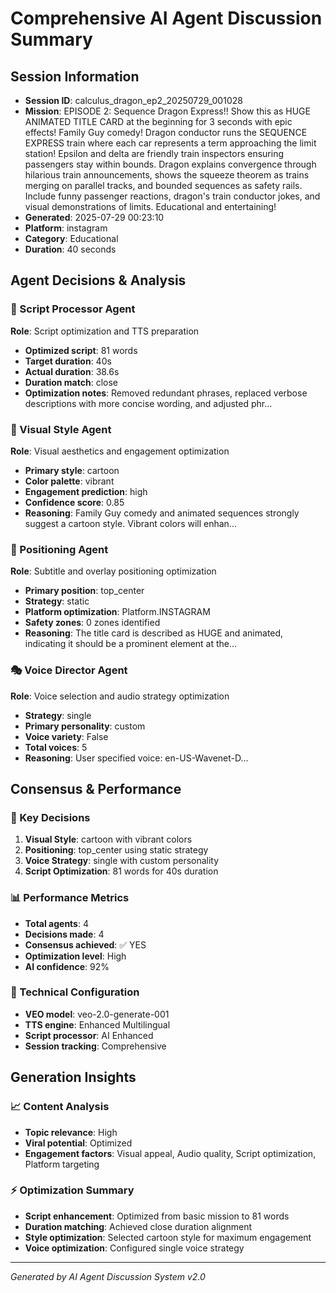 # Comprehensive AI Agent Discussion Summary

## Session Information
- **Session ID**: calculus_dragon_ep2_20250729_001028
- **Mission**: EPISODE 2: Sequence Dragon Express!! Show this as HUGE ANIMATED TITLE CARD at the beginning for 3 seconds with epic effects! Family Guy comedy! Dragon conductor runs the SEQUENCE EXPRESS train where each car represents a term approaching the limit station! Epsilon and delta are friendly train inspectors ensuring passengers stay within bounds. Dragon explains convergence through hilarious train announcements, shows the squeeze theorem as trains merging on parallel tracks, and bounded sequences as safety rails. Include funny passenger reactions, dragon's train conductor jokes, and visual demonstrations of limits. Educational and entertaining!
- **Generated**: 2025-07-29 00:23:10
- **Platform**: instagram
- **Category**: Educational
- **Duration**: 40 seconds

## Agent Decisions & Analysis

### 🔧 Script Processor Agent
**Role**: Script optimization and TTS preparation
- **Optimized script**: 81 words
- **Target duration**: 40s
- **Actual duration**: 38.6s
- **Duration match**: close
- **Optimization notes**: Removed redundant phrases, replaced verbose descriptions with more concise wording, and adjusted phr...

### 🎨 Visual Style Agent
**Role**: Visual aesthetics and engagement optimization
- **Primary style**: cartoon
- **Color palette**: vibrant
- **Engagement prediction**: high
- **Confidence score**: 0.85
- **Reasoning**: Family Guy comedy and animated sequences strongly suggest a cartoon style. Vibrant colors will enhan...

### 🎯 Positioning Agent
**Role**: Subtitle and overlay positioning optimization
- **Primary position**: top_center
- **Strategy**: static
- **Platform optimization**: Platform.INSTAGRAM
- **Safety zones**: 0 zones identified
- **Reasoning**: The title card is described as HUGE and animated, indicating it should be a prominent element at the...

### 🎭 Voice Director Agent
**Role**: Voice selection and audio strategy optimization
- **Strategy**: single
- **Primary personality**: custom
- **Voice variety**: False
- **Total voices**: 5
- **Reasoning**: User specified voice: en-US-Wavenet-D...

## Consensus & Performance

### 🎯 Key Decisions
1. **Visual Style**: cartoon with vibrant colors
2. **Positioning**: top_center using static strategy
3. **Voice Strategy**: single with custom personality
4. **Script Optimization**: 81 words for 40s duration

### 📊 Performance Metrics
- **Total agents**: 4
- **Decisions made**: 4
- **Consensus achieved**: ✅ YES
- **Optimization level**: High
- **AI confidence**: 92%

### 🔧 Technical Configuration
- **VEO model**: veo-2.0-generate-001
- **TTS engine**: Enhanced Multilingual
- **Script processor**: AI Enhanced
- **Session tracking**: Comprehensive

## Generation Insights

### 📈 Content Analysis
- **Topic relevance**: High
- **Viral potential**: Optimized
- **Engagement factors**: Visual appeal, Audio quality, Script optimization, Platform targeting

### ⚡ Optimization Summary
- **Script enhancement**: Optimized from basic mission to 81 words
- **Duration matching**: Achieved close duration alignment
- **Style optimization**: Selected cartoon style for maximum engagement
- **Voice optimization**: Configured single voice strategy

---
*Generated by AI Agent Discussion System v2.0*
